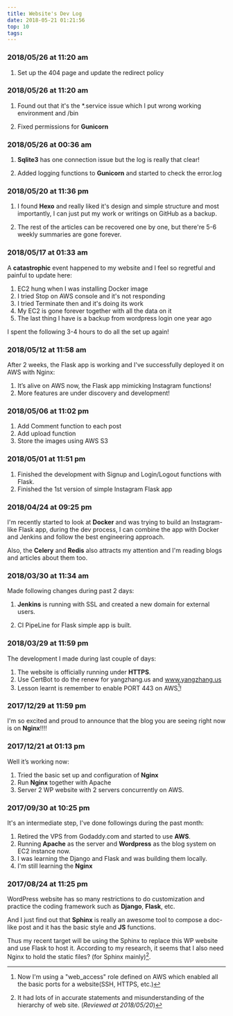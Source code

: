 ```yaml
---
title: Website's Dev Log
date: 2018-05-21 01:21:56
top: 10
tags:
---
```


### 2018/05/26 at 11:20 am

1. Set up the 404 page and update the redirect policy

   

### 2018/05/26 at 11:20 am

1. Found out that it's the *.service issue which I put wrong working environment and /bin

2. Fixed permissions for **Gunicorn**

   

### 2018/05/26 at 00:36 am

1. **Sqlite3** has one connection issue but the log is really that clear!

2. Added logging functions to **Gunicorn** and started to check the error.log

   

### 2018/05/20 at 11:36 pm

1. I found **Hexo** and really liked it's design and simple structure and most importantly, I can just put my work or writings on GitHub as a backup.

2. The rest of the articles can be recovered one by one, but there're 5-6 weekly summaries are gone forever.

   

### 2018/05/17 at 01:33 am

A **catastrophic**  event happened to my website and I feel so regretful and painful to update here:

1. EC2 hung when I was installing Docker image
2. I tried Stop on AWS console and it's not responding
3. I tried Terminate then and it's doing its work
4. My EC2 is gone forever together with all the data on it
5. The last thing I have is a backup from wordpress login one year ago

I spent the following 3-4 hours to do all the set up again!



### **2018/05/12 at 11:58 am**

After 2 weeks, the Flask app is working and I've successfully deployed it on AWS with Nginx:

1. It’s alive on AWS now, the Flask app mimicking Instagram functions!
2. More features are under discovery and development!



### **2018/05/06 at 11:02 pm**

1. Add Comment function to each post
2. Add upload function
3. Store the images using AWS S3



### **2018/05/01 at 11:51 pm**

1. Finished the development with Signup and Login/Logout functions with Flask.
2. Finished the 1st version of simple Instagram Flask app



### **2018/04/24 at 09:25 pm**

I'm recently started to look at **Docker** and was trying to build an Instagram-like Flask app, during the dev process, I can combine the app with Docker and Jenkins and follow the best engineering approach.

Also, the **Celery** and **Redis** also attracts my attention and I'm reading blogs and articles about them too.



### **2018/03/30 at 11:34 am**

Made following changes during past 2 days:

1. **Jenkins** is running with SSL and created a new domain for external users.

2. CI PipeLine for Flask simple app is built.

   

### **2018/03/29 at 11:59 pm**

The development I made during last couple of days:

1. The website is officially running under **HTTPS**.
2. Use CertBot to do the renew for yangzhang.us and www.yangzhang.us
3. Lesson learnt is remember to enable PORT 443 on AWS[^**]!



### **2017/12/29 at 11:59 pm**

I'm so excited and proud to announce that the blog you are seeing right now is on **Nginx**!!!! 



### 2017/12/21 at 01:13 pm

Well it’s working now:

1. Tried the basic set up and configuration of **Nginx**
2. Run **Nginx** together with Apache
3. Server 2 WP website with 2 servers concurrently on AWS.



### 2017/09/30 at 10:25 pm

It's an intermediate step, I've done followings during the past month:

1. Retired the VPS from Godaddy.com and started to use **AWS**.
2. Running **Apache** as the server and  **Wordpress** as the blog system on EC2 instance now.
3. I was learning the Django and Flask and was building them locally.
4. I'm still learning the **Nginx** 



### 2017/08/24 at 11:25 pm

WordPress website has so many restrictions to do customization and practice the coding framework such as **Django**, **Flask**, etc.

And I just find out that **Sphinx** is really an awesome tool to compose a doc-like post and it has the basic style and **JS** functions.

Thus my recent target will be using the Sphinx to replace this WP website and use Flask to host it. According to my research, it seems that I also need Nginx to hold the static files? (for Sphinx mainly)[^*].  

[^*]: It had lots of in accurate statements and misunderstanding of the hierarchy of web site. (*Reviewed at 2018/05/20*)
[^**]: Now I'm using a "web_access" role defined on AWS which enabled all the basic ports for a website(SSH, HTTPS, etc.)

